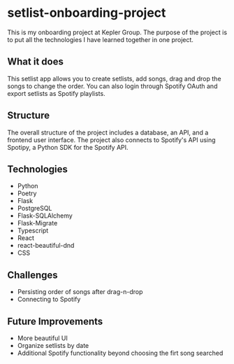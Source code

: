 # setlist-onboarding-project

This is my onboarding project at Kepler Group.
The purpose of the project is to put all the technologies I have learned together in one project.

## What it does

This setlist app allows you to create setlists, add songs, drag and drop the songs to change the order.
You can also login through Spotify OAuth and export setlists as Spotify playlists.

## Structure

The overall structure of the project includes a database, an API, and a frontend user interface.
The project also connects to Spotify's API using Spotipy, a Python SDK for the Spotify API.

## Technologies

* Python
* Poetry
* Flask
* PostgreSQL
* Flask-SQLAlchemy
* Flask-Migrate
* Typescript
* React
* react-beautiful-dnd
* CSS

## Challenges
* Persisting order of songs after drag-n-drop
* Connecting to Spotify

## Future Improvements
* More beautiful UI
* Organize setlists by date
* Additional Spotify functionality beyond choosing the firt song searched
